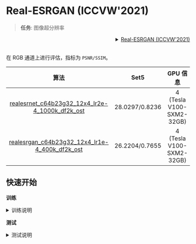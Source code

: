 # Real-ESRGAN (ICCVW'2021)

> **任务**: 图像超分辨率

<!-- [ALGORITHM] -->

<details>
<summary align="right"><a href="https://arxiv.org/abs/2107.10833">Real-ESRGAN (ICCVW'2021)</a></summary>

```bibtex
@inproceedings{wang2021real,
  title={Real-ESRGAN: Training Real-World Blind Super-Resolution with Pure Synthetic data},
  author={Wang, Xintao and Xie, Liangbin and Dong, Chao and Shan, Ying},
  booktitle={Proceedings of the IEEE/CVF International Conference on Computer Vision Workshop (ICCVW)},
  pages={1905--1914},
  year={2021}
}
```

</details>

<br/>

在 RGB 通道上进行评估，指标为 `PSNR/SSIM`。

|                                       算法                                        |      Set5      |         GPU 信息         |                                       下载                                        |
| :-------------------------------------------------------------------------------: | :------------: | :----------------------: | :-------------------------------------------------------------------------------: |
| [realesrnet_c64b23g32_12x4_lr2e-4_1000k_df2k_ost](/configs/real_esrgan/realesrnet_c64b23g32_4xb12-lr2e-4-1000k_df2k-ost.py) | 28.0297/0.8236 | 4 (Tesla V100-SXM2-32GB) | [模型](https://download.openmmlab.com/mmediting/restorers/real_esrgan/realesrnet_c64b23g32_12x4_lr2e-4_1000k_df2k_ost_20210816-4ae3b5a4.pth)/日志 |
| [realesrgan_c64b23g32_12x4_lr1e-4_400k_df2k_ost](/configs/real_esrgan/realesrgan_c64b23g32_4xb12-lr1e-4-400k_df2k-ost.py) | 26.2204/0.7655 | 4 (Tesla V100-SXM2-32GB) | [模型](https://download.openmmlab.com/mmediting/restorers/real_esrgan/realesrgan_c64b23g32_12x4_lr1e-4_400k_df2k_ost_20211010-34798885.pth) /[日志](https://download.openmmlab.com/mmediting/restorers/real_esrgan/realesrgan_c64b23g32_12x4_lr1e-4_400k_df2k_ost_20210922_142838.log.json) |

## 快速开始

**训练**

<details>
<summary>训练说明</summary>

您可以使用以下命令来训练模型。

```shell
# CPU上训练
CUDA_VISIBLE_DEVICES=-1 python tools/train.py configs/real_esrgan/realesrgan_c64b23g32_4xb12-lr1e-4-400k_df2k-ost.py

# 单个GPU上训练
python tools/train.py configs/real_esrgan/realesrgan_c64b23g32_4xb12-lr1e-4-400k_df2k-ost.py

# 多个GPU上训练
./tools/dist_train.sh configs/real_esrgan/realesrgan_c64b23g32_4xb12-lr1e-4-400k_df2k-ost.py 8
```

更多细节可以参考 [train_test.md](/docs/zh_cn/user_guides/train_test.md) 中的 **Train a model** 部分。

</details>

**测试**

<details>
<summary>测试说明</summary>

您可以使用以下命令来测试模型。

```shell
# CPU上测试
CUDA_VISIBLE_DEVICES=-1 python tools/test.py configs/real_esrgan/realesrgan_c64b23g32_4xb12-lr1e-4-400k_df2k-ost.py https://download.openmmlab.com/mmediting/restorers/real_esrgan/realesrgan_c64b23g32_12x4_lr1e-4_400k_df2k_ost_20211010-34798885.pth

# 单个GPU上测试
python tools/test.py configs/real_esrgan/realesrgan_c64b23g32_4xb12-lr1e-4-400k_df2k-ost.py https://download.openmmlab.com/mmediting/restorers/real_esrgan/realesrgan_c64b23g32_12x4_lr1e-4_400k_df2k_ost_20211010-34798885.pth

# 多个GPU上测试
./tools/dist_test.sh configs/real_esrgan/realesrgan_c64b23g32_4xb12-lr1e-4-400k_df2k-ost.py https://download.openmmlab.com/mmediting/restorers/real_esrgan/realesrgan_c64b23g32_12x4_lr1e-4_400k_df2k_ost_20211010-34798885.pth 8
```

更多细节可以参考 [train_test.md](/docs/zh_cn/user_guides/train_test.md) 中的 **Test a pre-trained model** 部分。

</details>
